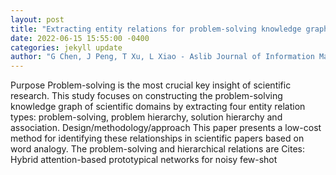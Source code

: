 ```yaml
--- 
layout: post 
title: "Extracting entity relations for problem-solving knowledge graph of scientific domains using word analogy" 
date: 2022-06-15 15:55:00 -0400 
categories: jekyll update 
author: "G Chen, J Peng, T Xu, L Xiao - Aslib Journal of Information Management, 2022" 
--- 
```

Purpose Problem-solving is the most crucial key insight of scientific research. This study focuses on constructing the problem-solving knowledge graph of scientific domains by extracting four entity relation types: problem-solving, problem hierarchy, solution hierarchy and association. Design/methodology/approach This paper presents a low-cost method for identifying these relationships in scientific papers based on word analogy. The problem-solving and hierarchical relations are Cites: Hybrid attention-based prototypical networks for noisy few-shot